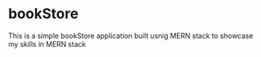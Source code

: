 # bookStore
 This is a simple bookStore application built usnig MERN stack to showcase my skills in MERN stack
